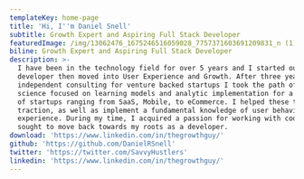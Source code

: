```yaml
---
templateKey: home-page
title: 'Hi, I''m Daniel Snell'
subtitle: Growth Expert and Aspiring Full Stack Developer
featuredImage: /img/13062476_1675246516059028_7757371603691209831_n (1).jpg
biline: Growth Expert and Aspiring Full Stack Developer
description: >-
  I have been in the technology field for over 5 years and I started out as a
  developer then moved into User Experience and Growth. After three years of
  independent consulting for venture backed startups I took the path of a data
  science focused on learning models and analytic implementation for a multitude
  of startups ranging from SaaS, Mobile, to eCommerce. I helped these teams gain
  traction, as well as implement a fundamental knowledge of user behavior and
  experience. During my time, I acquired a passion for working with code and
  sought to move back towards my roots as a developer.
download: 'https://www.linkedin.com/in/thegrowthguy/'
github: 'https://github.com/DanielRSnell'
twitter: 'https://twitter.com/SavvyHustlers'
linkedin: 'https://www.linkedin.com/in/thegrowthguy/'
---
```


